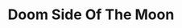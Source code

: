 ---
title: "Doom Side Of The Moon"
summary: "To celebrate 50 years of releasing music that changed the world, guitarist has produced a heavy metal cover of their seminal album, . Titled Doom Side of the Moon, the resulting band and album features Shutt and a host of celebrated musicians including his bandmates from The Sword, bassist and drummer , vocalist , saxophonist , and keyboardist Joe Cornetti ."
slug: "doom-side-of-the-moon"
image: "doom-side-of-the-moon.jpg"
apple_music_artist_url: "https://music.apple.com/gb/artist/doom-side-of-the-moon/1224017472"
wikipedia_url: "none"
---